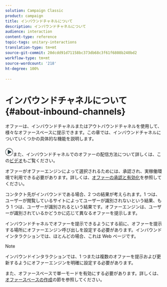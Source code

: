 ```yaml
---
solution: Campaign Classic
product: campaign
title: インバウンドチャネルについて
description: インバウンドチャネルについて
audience: interaction
content-type: reference
topic-tags: unitary-interactions
translation-type: tm+mt
source-git-commit: 20dcdd91d71158bc373db68c3f61f6808b240bd2
workflow-type: tm+mt
source-wordcount: '218'
ht-degree: 100%

---
```



# インバウンドチャネルについて{#about-inbound-channels}

オファーは、インバウンドチャネルまたはアウトバウンドチャネルを使用して、様々なオファースペースに提示できます。この章では、インバウンドチャネルについていくつかの具体的な機能を説明します。

![](assets/do-not-localize/how-to-video.png)また、インバウンドチャネルでのオファーの配信方法について詳しくは、この[ビデオ](https://helpx.adobe.com/jp/campaign/classic/how-to/deliver-an-offer-on-inbound-channel-in-acv6.html)もご覧ください。

オファーがオファーエンジンによって選択されるためには、承認され、実稼働環境で利用できる必要があります。詳しくは、[オファーの承認と有効化](../../interaction/using/approving-and-activating-an-offer.md)を参照してください。

コンタクト先がインバウンドである場合、2 つの結果が考えられます。1 つは、ユーザーが閲覧しているサイトによってユーザーが識別されないという結果、もう 1 つは、ユーザーが識別されるという結果です。オファーエンジンは、ユーザーが識別されているかどうかに応じて異なるオファーを提示します。

インバウンドチャネルでオファーを提示できるようにする前に、オファーを提示する場所にオファーエンジン呼び出しを設定する必要があります。インバウンドインタラクションでは、ほとんどの場合、これは Web ページです。

>[!NOTE]
>
>インバウンドインタラクションでは、1 つまたは複数のオファーを提示および更新するようにオファーエンジンを明確に設定する必要があります。
>
>また、オファースペースで単一モードを有効にする必要があります。詳しくは、[オファースペースの作成](../../interaction/using/creating-offer-spaces.md)の節を参照してください。
